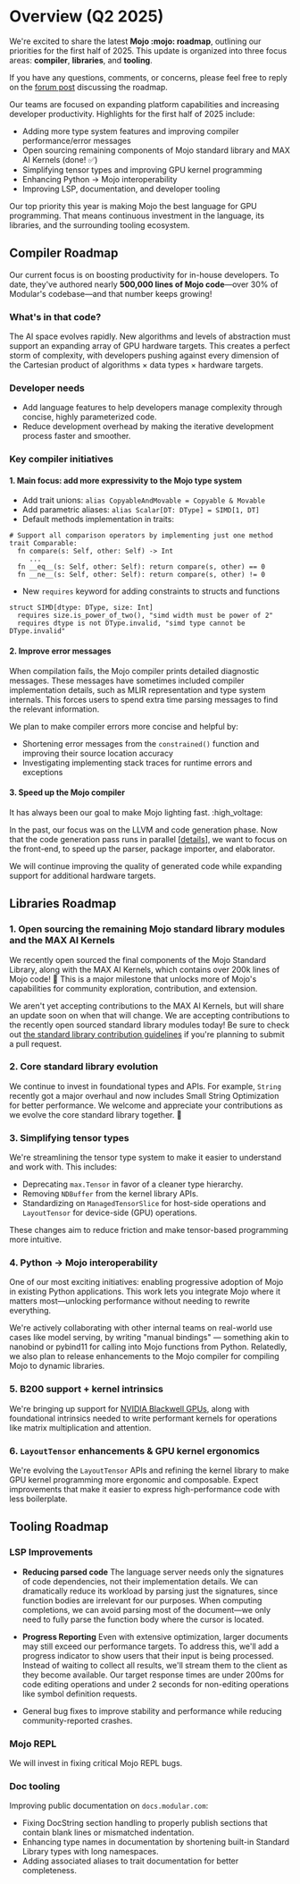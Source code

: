 # Overview (Q2 2025)

We're excited to share the latest **Mojo :mojo: roadmap**, outlining our
priorities for the first half of 2025. This update is organized into three
focus areas: **compiler**, **libraries**, and **tooling**.

If you have any questions, comments, or concerns, please feel free to reply on
the [forum post](https://forum.modular.com/t/whats-next-for-mojo-near-term-roadmap/1395)
discussing the roadmap.

Our teams are focused on expanding platform capabilities and increasing
developer productivity. Highlights for the first half of 2025 include:

- Adding more type system features and improving compiler performance/error
  messages
- Open sourcing remaining components of Mojo standard library and MAX AI
  Kernels (done! :white_check_mark:)
- Simplifying tensor types and improving GPU kernel programming
- Enhancing Python → Mojo interoperability
- Improving LSP, documentation, and developer tooling

Our top priority this year is making Mojo the best language for GPU
programming. That means continuous investment in the language, its libraries,
and the surrounding tooling ecosystem.

## Compiler Roadmap

Our current focus is on boosting productivity for in-house developers. To
date, they've authored nearly **500,000 lines of Mojo code**—over 30% of
Modular's codebase—and that number keeps growing!

### What's in that code?

The AI space evolves rapidly. New algorithms and levels of abstraction must
support an expanding array of GPU hardware targets. This creates a perfect
storm of complexity, with developers pushing against every dimension of the
Cartesian product of algorithms × data types × hardware targets.

### Developer needs

- Add language features to help developers manage complexity through concise,
  highly parameterized code.
- Reduce development overhead by making the iterative development process
  faster and smoother.

### Key compiler initiatives

#### 1. Main focus: add more expressivity to the Mojo type system

- Add trait unions: `alias CopyableAndMovable = Copyable & Movable`
- Add parametric aliases: `alias Scalar[DT: DType] = SIMD[1, DT]`
- Default methods implementation in traits:

``` mojo
# Support all comparison operators by implementing just one method
trait Comparable:
  fn compare(s: Self, other: Self) -> Int
     ...
  fn __eq__(s: Self, other: Self): return compare(s, other) == 0
  fn __ne__(s: Self, other: Self): return compare(s, other) != 0
```

- New `requires` keyword for adding constraints to structs and functions

```mojo
struct SIMD[dtype: DType, size: Int]
  requires size.is_power_of_two(), "simd width must be power of 2"
  requires dtype is not DType.invalid, "simd type cannot be DType.invalid"
```

#### 2. Improve error messages

When compilation fails, the Mojo compiler prints detailed diagnostic
messages. These messages have sometimes included compiler implementation
details, such as MLIR representation and type system internals. This forces
users to spend extra time parsing messages to find the relevant information.

We plan to make compiler errors more concise and helpful by:

- Shortening error messages from the `constrained()` function and improving
  their source location accuracy
- Investigating implementing stack traces for runtime errors and exceptions

#### 3. Speed up the Mojo compiler

It has always been our goal to make Mojo lighting fast. :high_voltage:

In the past, our focus was on the LLVM and code generation phase. Now that
the code generation pass runs in parallel
[[details](https://youtu.be/yuSBEXkjfEA?si=SJG0rqyN7JMggRfL)], we want to
focus on the front-end, to speed up the parser, package importer, and
elaborator.

We will continue improving the quality of generated code while expanding
support for additional hardware targets.

## Libraries Roadmap

### 1. **Open sourcing the remaining Mojo standard library modules and the MAX AI Kernels**

We recently open sourced the final components of the Mojo Standard Library,
along with the MAX AI Kernels, which contains over 200k lines of Mojo code!
:partying_face: This is a major milestone that unlocks more of Mojo's
capabilities for community exploration, contribution, and extension.

We aren't yet accepting contributions to the MAX AI Kernels, but will share
an update soon on when that will change. We are accepting contributions to
the recently open sourced standard library modules today! Be sure to check
out [the standard library contribution guidelines](https://github.com/modular/max/blob/main/mojo/CONTRIBUTING.md)
if you're planning to submit a pull request.

### 2. **Core standard library evolution**

We continue to invest in foundational types and APIs. For example, `String`
recently got a major overhaul and now includes Small String Optimization for
better performance. We welcome and appreciate your contributions as we evolve
the core standard library together. :handshake:

### 3. **Simplifying tensor types**

We're streamlining the tensor type system to make it easier to understand and
work with. This includes:

- Deprecating `max.Tensor` in favor of a cleaner type hierarchy.
- Removing `NDBuffer` from the kernel library APIs.
- Standardizing on `ManagedTensorSlice` for host-side operations and
  `LayoutTensor` for device-side (GPU) operations.

These changes aim to reduce friction and make tensor-based programming more
intuitive.

### 4. **Python → Mojo interoperability**

One of our most exciting initiatives: enabling progressive adoption of Mojo
in existing Python applications. This work lets you integrate Mojo where it
matters most—unlocking performance without needing to rewrite everything.

We're actively collaborating with other internal teams on real-world use
cases like model serving, by writing "manual bindings" — something akin to
nanobind or pybind11 for calling into Mojo functions from Python. Relatedly,
we also plan to release enhancements to the Mojo compiler for compiling Mojo
to dynamic libraries.

### 5. **B200 support + kernel intrinsics**

We're bringing up support for [NVIDIA Blackwell GPUs](https://en.wikipedia.org/wiki/Blackwell_(microarchitecture)),
along with foundational intrinsics needed to write performant kernels for
operations like matrix multiplication and attention.

### 6. **`LayoutTensor` enhancements & GPU kernel ergonomics**

We're evolving the `LayoutTensor` APIs and refining the kernel library to
make GPU kernel programming more ergonomic and composable. Expect
improvements that make it easier to express high-performance code with less
boilerplate.

## Tooling Roadmap

### LSP Improvements

- **Reducing parsed code**
The language server needs only the signatures of code dependencies, not
their implementation details. We can dramatically reduce its workload by
parsing just the signatures, since function bodies are irrelevant for our
purposes. When computing completions, we can avoid parsing most of the
document—we only need to fully parse the function body where the cursor is
located.

- **Progress Reporting**
Even with extensive optimization, larger documents may still exceed our
performance targets. To address this, we'll add a progress indicator to show
users that their input is being processed. Instead of waiting to collect all
results, we'll stream them to the client as they become available. Our target
response times are under 200ms for code editing operations and under 2
seconds for non-editing operations like symbol definition requests.

- General bug fixes to improve stability and performance while reducing
community-reported crashes.

### Mojo REPL

We will invest in fixing critical Mojo REPL bugs.

### Doc tooling

Improving public documentation on `docs.modular.com`:

- Fixing DocString section handling to properly publish sections that contain
  blank lines or mismatched indentation.
- Enhancing type names in documentation by shortening built-in Standard
  Library types with long namespaces.
- Adding associated aliases to trait documentation for better completeness.
